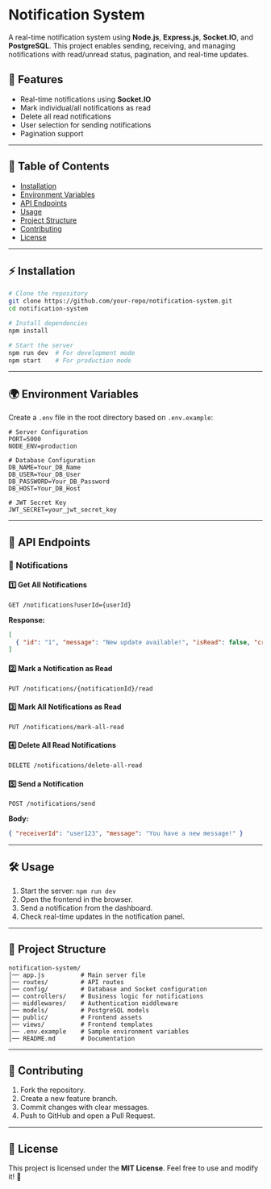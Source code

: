 # Notification System

A real-time notification system using **Node.js**, **Express.js**, **Socket.IO**, and **PostgreSQL**. This project enables sending, receiving, and managing notifications with read/unread status, pagination, and real-time updates.

## 🚀 Features
- Real-time notifications using **Socket.IO**
- Mark individual/all notifications as read
- Delete all read notifications
- User selection for sending notifications
- Pagination support

---
## 📜 Table of Contents
- [Installation](#installation)
- [Environment Variables](#environment-variables)
- [API Endpoints](#api-endpoints)
- [Usage](#usage)
- [Project Structure](#project-structure)
- [Contributing](#contributing)
- [License](#license)

---
## ⚡ Installation
```sh
# Clone the repository
git clone https://github.com/your-repo/notification-system.git
cd notification-system

# Install dependencies
npm install

# Start the server
npm run dev  # For development mode
npm start    # For production mode
```

---
## 🌍 Environment Variables
Create a `.env` file in the root directory based on `.env.example`:
```
# Server Configuration
PORT=5000
NODE_ENV=production

# Database Configuration
DB_NAME=Your_DB_Name
DB_USER=Your_DB_User
DB_PASSWORD=Your_DB_Password
DB_HOST=Your_DB_Host

# JWT Secret Key
JWT_SECRET=your_jwt_secret_key

```

---
## 🔗 API Endpoints

### 🔹 Notifications
#### 1️⃣ Get All Notifications
```http
GET /notifications?userId={userId}
```
**Response:**
```json
[
  { "id": "1", "message": "New update available!", "isRead": false, "createdAt": "2025-03-30T12:00:00Z" }
]
```

#### 2️⃣ Mark a Notification as Read
```http
PUT /notifications/{notificationId}/read
```

#### 3️⃣ Mark All Notifications as Read
```http
PUT /notifications/mark-all-read
```

#### 4️⃣ Delete All Read Notifications
```http
DELETE /notifications/delete-all-read
```

#### 5️⃣ Send a Notification
```http
POST /notifications/send
```
**Body:**
```json
{ "receiverId": "user123", "message": "You have a new message!" }
```

---
## 🛠️ Usage
1. Start the server: `npm run dev`
2. Open the frontend in the browser.
3. Send a notification from the dashboard.
4. Check real-time updates in the notification panel.

---
## 📁 Project Structure
```
notification-system/
│── app.js          # Main server file
│── routes/         # API routes
│── config/         # Database and Socket configuration
│── controllers/    # Business logic for notifications
│── middlewares/    # Authentication middleware
│── models/         # PostgreSQL models
│── public/         # Frontend assets
│── views/          # Frontend templates
│── .env.example    # Sample environment variables
│── README.md       # Documentation
```

---
## 🤝 Contributing
1. Fork the repository.
2. Create a new feature branch.
3. Commit changes with clear messages.
4. Push to GitHub and open a Pull Request.

---
## 📜 License
This project is licensed under the **MIT License**. Feel free to use and modify it! 🚀

